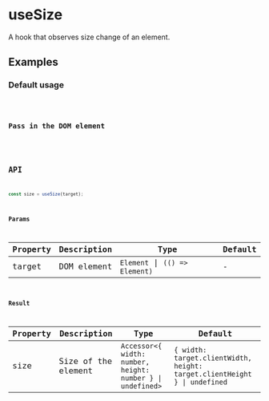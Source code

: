 # useSize

A hook that observes size change of an element.

## Examples

### Default usage

<code src="./demo/demo1.tsx" />

### Pass in the DOM element

<code src="./demo/demo2.tsx" />

## API

```typescript
const size = useSize(target);
```

### Params

| Property | Description | Type                           | Default |
| -------- | ----------  | ------------------------------ | ------- |
| target   | DOM element | `Element` \| `(() => Element)` | -       |

### Result

| Property | Description         | Type                                             | Default                                                                   |
| -------- | ------------------- | ------------------------------------------------ | ------------------------------------------------------------------------- |
| size     | Size of the element | `Accessor<{ width: number, height: number } \| undefined>` | `{ width: target.clientWidth, height: target.clientHeight } \| undefined` |
